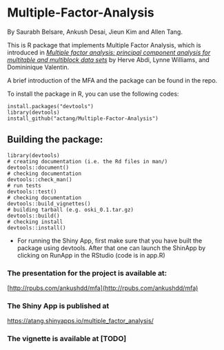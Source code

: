 # Multiple-Factor-Analysis

By Saurabh Belsare, Ankush Desai, Jieun Kim and Allen Tang.

This is R package that implements Multiple Factor Analysis, which is introduced in *[Multiple factor analysis: principal component analysis for multitable and multiblock data sets](https://www.utdallas.edu/~herve/abdi-WiresCS-mfa-2013.pdf)* by Herve Abdi, Lynne Williams, and Domininique Valentin.

A brief introduction of the MFA and the package can be found in the repo.

To install the package in R, you can use the following codes:
```
install.packages("devtools")
library(devtools)
install_github("actang/Multiple-Factor-Analysis")
```

## Building the package:
```
library(devtools)
# creating documentation (i.e. the Rd files in man/)
devtools::document()
# checking documentation
devtools::check_man()
# run tests
devtools::test()
# checking documentation
devtools::build_vignettes()
# building tarball (e.g. oski_0.1.tar.gz)
devtools::build()
# checking install
devtools::install()
```

- For running the Shiny App, first make sure that you have built the package using devtools. After that one can launch the ShinApp by clicking on RunApp in the RStudio (code is in app.R)

### The presentation for the project is available at:
[http://rpubs.com/ankushdd/mfa](http://rpubs.com/ankushdd/mfa)

### The Shiny App is published at 
https://atang.shinyapps.io/multiple_factor_analysis/

### The vignette is available at [TODO]


